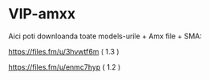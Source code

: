 # VIP-amxx

Aici poti downloanda toate models-urile + Amx  file + SMA: 


https://files.fm/u/3hvwtf6m ( 1.3 )


https://files.fm/u/enmc7hyp ( 1.2 )
